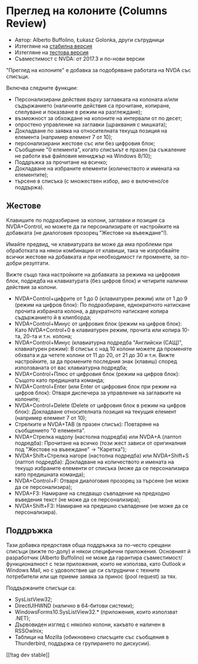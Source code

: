 # Преглед на колоните (Columns Review) #

* Автор: Alberto Buffolino, Łukasz Golonka, други сътрудници
* Изтегляне на [стабилна версия][stable]
* Изтегляне на [тестова версия][dev]
* Съвместимост с NVDA: от 2017.3 и по-нови версии

"Преглед на колоните" е добавка за подобряване работата на NVDA със списъци.

Включва следните функции:

* Персонализирани действия върху заглавката на колоната и/или съдържанието
  (наличните действия са прочитане, копиране, спелуване и показване в режим
  на разглеждане);
* възможност за обхождане на колоните на интервали от по десет;
* опростено управление на заглавки (щраквания с мишката);
* Докладване по заявка на относителната текуща позиция на елемента (например
  елемент 7 от 10);
* персонализирани жестове със или без цифровия блок;
* Съобщение "0 елемента", когато списъкът е празен (за съжаление не работи
  във файловия мениджър на Windows 8/10);
* Поддръжка за прочитане на всичко;
* Докладване на избраните елементи (количеството и имената на елементите);
* търсене в списъка (с множествен избор, ако е включено/се поддържа).

## Жестове

Клавишите по подразбиране за колони, заглавки и позиция са NVDA+Control, но
можете да ги персонализирате от настройките на добавката (не диалоговия
прозорец "Жестове на въвеждане"!).

Имайте предвид, че клавиатурата ви може да има проблеми при обработката на
някои комбинации от клавиши, така че изпробвайте всички жестове на добавката
и при необходимост ги променете, за по-добри резултати.

Вижте също така настройките на добавката за режима на цифровия блок,
подредба на клавиатурата (без цифров блок) и четирите налични действия за
колони.

* NVDA+Control+цифрите от 1 до 0 (клавиатурен режим) или от 1 до 9 (режим на
  цифров блок): По подразбиране, еднократното натискане прочита избраната
  колона, а двукратното натискане копира съдържанието й в клипборда;
* NVDA+Control+Минус от цифровия блок (режим на цифров блок): Като
  NVDA+Control+0 в клавиатурен режим, прочита или копира 10-та, 20-та и
  т.н. колона;
* NVDA+Control+Минус (клавиатурна подредба "Английски (САЩ)", клавиатурен
  режим): В списък с над 10 колони можете да променяте обхвата и да четете
  колони от 11 до 20, от 21 до 30 и т.н. Вижте настройките, за да промените
  последния знак (клавиш) според използваната от вас клавиатурна подредба;
* NVDA+Control+Плюс от цифровия блок (режим на цифров блок): Същото като
  предишната команда;
* NVDA+Control+Enter (или Enter от цифровия блок при режим на цифров блок):
  Отваря диспечера за управление на заглавките на колоните;
* NVDA+Control+Delete (Delete от цифровия блок в режим на цифров блок):
  Докладване относителната позиция на текущия елемент (например елемент 7 от
  10);
* Стрелките и NVDA+TAB (в празен списък): Повтаряне на съобщението "0
  елемента".
* NVDA+Стрелка надолу (настолна подредба) или NVDA+A (лаптоп подредба):
  Прочитане на всичко (този жест зависи от оригиналния под "Жестове на
  въвеждане" -> "Каретка");
* NVDA+Shift+Стрелка нагоре (настолна подредба) или NVDA+Shift+S (лаптоп
  подредба): Докладване на количеството и имената на текущо избраните
  елементи от списъка (може да се персонализира като предишната команда);
* NVDA+Control+F: Отваря диалоговия прозорец за търсене (не може да се
  персонализира);
* NVDA+F3: Намиране на следващо съвпадение на предходно въведения текст (не
  може да се персонализира);
* NVDA+Shift+F3: Намиране на предишно съвпадение (не може да се
  персонализира).

## Поддръжка

Тази добавка предоставя обща поддръжка за по-често срещани списъци (вижте
по-долу) и някои специфични приложения. Основният й разработчик (Alberto
Buffolino) не може да гарантира съвместимост/функционалност с тези
приложения, които не използва, като Outlook и Windows Mail, но с удоволствие
ще си сътрудничи с техните потребители или ще приеме заявка за принос (pool
request) за тях.

Поддържаните списъци са:

* SysListView32;
* DirectUIHWND (налично в 64-битови системи);
* WindowsForms10.SysListView32.* (приложения, които използват .NET);
* Дървовиден изглед с няколко колони, какъвто е наличен в RSSOwlnix;
* Таблици на Mozilla (обикновено списъците със съобщения в Thunderbird,
  поддържа се групирането по дискусии).


[[!tag dev stable]]


[stable]: https://addons.nvda-project.org/files/get.php?file=cr

[dev]: https://addons.nvda-project.org/files/get.php?file=cr-dev
